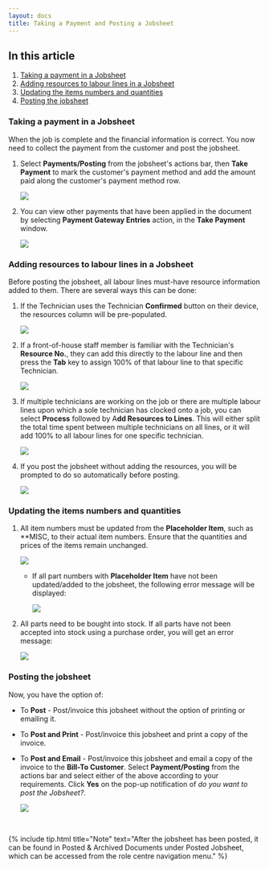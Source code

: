 ```yaml
---
layout: docs
title: Taking a Payment and Posting a Jobsheet
---
```


## In this article
1. [Taking a payment in a Jobsheet](#taking-a-payment-in-a-jobsheet)
2. [Adding resources to labour lines in a Jobsheet](#adding-resources-to-labour-lines-in-a-jobsheet)
3. [Updating the items numbers and quantities](#updating-the-items-numbers-and-quantities)
4. [Posting the jobsheet](#posting-the-jobsheet)

### Taking a payment in a Jobsheet 
When the job is complete and the financial information is correct. You now need to collect the payment from the customer and post the jobsheet.
1. Select **Payments/Posting** from the jobsheet's actions bar, then **Take Payment** to mark the customer's payment method and add the amount paid along the customer's payment method row.

    ![](media/garagehive-jobsheet-taking-payment1.gif)

2. You can view other payments that have been applied in the document by selecting **Payment Gateway Entries** action, in the **Take Payment** window.

    ![](media/garagehive-jobsheet-taking-payment1a.gif)

### Adding resources to labour lines in a Jobsheet
Before posting the jobsheet, all labour lines must-have resource information added to them. There are several ways this can be done:
1. If the Technician uses the Technician **Confirmed** button on their device, the resources column will be pre-populated.

    ![](media/garagehive-jobsheet-adding-resources1.gif)

2. If a front-of-house staff member is familiar with the Technician's **Resource No.**, they can add this directly to the labour line and then press the **Tab** key to assign 100% of that labour line to that specific Technician.

    ![](media/garagehive-jobsheet-adding-resources2.gif)  

3. If multiple technicians are working on the job or there are multiple labour lines upon which a sole technician has clocked onto a job, you can select **Process** followed by A**dd Resources to Lines**. This will either split the total time spent between multiple technicians on all lines, or it will add 100% to all labour lines for one specific technician. 

    ![](media/garagehive-jobsheet-adding-resources3.gif)

4. If you post the jobsheet without adding the resources, you will be prompted to do so automatically before posting.

    ![](media/garagehive-jobsheet-adding-resources4.gif)

### Updating the items numbers and quantities
1. All item numbers must be updated from the **Placeholder Item**, such as **MISC, to their actual item numbers. Ensure that the quantities and prices of the items remain unchanged.

    ![](media/garagehive-jobsheet-placeholder-item1.gif)

    - If all part numbers with **Placeholder Item** have not been updated/added to the jobsheet, the following error message will be displayed:

        ![](media/garagehive-jobsheet-placeholder-item2.png)

2. All parts need to be bought into stock. If all parts have not been accepted into stock using a purchase order, you will get an error message: 

    ![](media/garagehive-jobsheet-taking-payment3.png)


### Posting the jobsheet
Now, you have the option of:  
* To **Post** - Post/invoice this jobsheet without the option of printing or emailing it.
* To **Post and Print** - Post/invoice this jobsheet and print a copy of the invoice.
* To **Post and Email** - Post/invoice this jobsheet and email a copy of the invoice to the **Bill-To Customer**.
Select **Payment/Posting** from the actions bar and select either of the above according to your requirements. Click **Yes** on the pop-up notification of *do you want to post the Jobsheet?*.

    ![](media/garagehive-jobsheet-posting1.gif)

<br>

{% include tip.html title="Note" text="After the jobsheet has been posted, it can be found in Posted & Archived Documents under Posted Jobsheet, which can be accessed from the role centre navigation menu." %}
